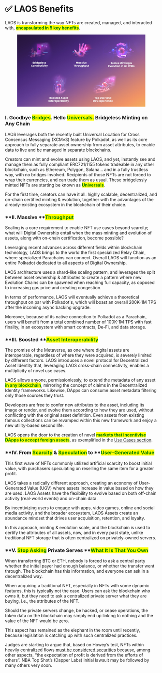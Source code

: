 # ✅ LAOS Benefits

LAOS is transforming the way NFTs are created, managed, and interacted with, <mark style="color:green;">**encapsulated in 5 key benefits**</mark>.&#x20;

<figure><img src="../.gitbook/assets/LAOS_features.jpg" alt=""><figcaption></figcaption></figure>

### **I. Goodbye **<mark style="color:green;">**Bridges**</mark>**. Hello **<mark style="color:green;">**Universals.**</mark>** Bridgeless Minting on Any Chain**

LAOS leverages both the recently built Universal Location for Cross Consensus Messaging (XCMv3) feature by Polkadot, as well as its core approach to fully separate asset ownership from asset attributes, to enable data to live and be managed in separate blockchains.&#x20;

Creators can mint and evolve assets using LAOS, and yet, instantly see and manage them as fully compliant ERC721/1155 tokens tradeable in any other blockchain, such as Ethereum, Polygon, Solana... and in a fully trustless way, with no bridges involved. Recipients of those NFTs are not forced to wrap their currencies, and can trade them as usual. These bridgelessly minted NFTs are starting be known as <mark style="color:green;">**Universals**</mark>.

For the first time, creators can have it all: highly scalable, decentralized, and on-chain certified minting & evolution, together with the advantages of the already-existing ecosystem in the blockchain of their choice.

### **II. Massive **<mark style="color:green;">**Throughput**</mark>

Scaling is a core requirement to enable NFT use cases beyond scarcity; what will Digital Ownership entail when the mass minting and evolution of assets, along with on-chain certification, become possible?

Leveraging recent advances across different fields within blockchain technology, LAOS brings to the world the first specialized Relay Chain, where specialized Parachains can connect. Overall LAOS will function as an entire Polkadot dedicated to all aspects of Digital Ownership.

LAOS architecture uses a shard-like scaling pattern, and leverages the split between asset ownership & attributes to create a pattern where new Evolution Chains can be spawned when reaching full capacity, as opposed to increasing gas price and creating congestion.&#x20;

In terms of performance, LAOS will eventually achieve a theoretical throughput on par with Polkadot's, which will boast an overall 200K-1M TPS after the incoming async backing upgrade.

Moreover, because of its native connection to Polkadot as a Parachain, users will benefit from a total combined number of 100K-1M TPS with fast finality, in an ecosystem with smart contracts, De-Fi, and data storage.

### **III. Boosted **<mark style="color:green;">**Asset Interoperability**</mark>

The promise of the Metaverse, as one where digital assets are interoperable, regardless of where they were acquired, is severely limited by different factors. LAOS introduces a novel protocol for Decentralized Asset Identity that, leveraging LAOS cross-chain connectivity, enables a multiplicity of novel use cases.

LAOS allows anyone, permissionlessly, to extend the metadata of any asset <mark style="color:green;">**in any blockchain**</mark>, mirroring the concept of claims in the Decentralized Identity frameworks. Likewise, DApps can consume asset metadata filtering only those sources they trust.

Developers are free to confer new attributes to the asset, including its image or render, and evolve them according to how they are used, without conflicting with the original asset definition. Even assets from existing famous collections can be revamped within this new framework and enjoy a new utility-based second life.

LAOS opens the door to the creation of novel <mark style="color:green;">**markets that incentivise DApps to accept foreign assets**</mark>, as exemplified in the [Use Cases section](use-cases.md).

### **IV. From **<mark style="color:green;">**Scarcity**</mark>** & **<mark style="color:green;">**Speculation**</mark>** to **<mark style="color:green;">**User-Generated Value**</mark>

This first wave of NFTs commonly utilized artificial scarcity to boost initial value, with purchasers speculating on reselling the same item for a greater profit.&#x20;

LAOS takes a radically different approach, creating an economy of User-Generated Value (UGV) where assets increase in value based on how they are used. LAOS Assets have the flexibility to evolve based on both off-chain activity (real-world events) and on-chain data.

By incentivizing users to engage with apps, video games, online and social media activity, and the broader ecosystem, LAOS Assets create an abundance mindset that drives user acquisition, retention, and loyalty.&#x20;

In this approach, minting & evolution scale, and the blockchain is used to certify the attributes of all assets, now, and in every past state, unlike traditional NFT storage that is often centralized on privately-owned servers.

### **V. **<mark style="color:green;">**Stop Asking**</mark>** Private Serves **<mark style="color:green;">**What It Is That You Own**</mark>

When transferring BTC or ETH, nobody is forced to ask a central party whether the initial payer had enough balance, or whether the transfer went through. The blockchain has this information, and everyone can ask in a decentralized way.&#x20;

When acquiring a traditional NFT, especially in NFTs with some dynamic features, this is typically not the case. Users can ask the blockchain who owns it, but they need to ask a centralized private server what they are buying, i.e., the attributes of the NFT.&#x20;

Should the private servers change, be hacked, or cease operations, the token data on the blockchain may simply end up linking to nothing and the value of the NFT would be zero.&#x20;

This aspect has remained as the elephant in the room until recently, because legislation is catching up with such centralized practices.&#x20;

Judges are starting to argue that, based on Howey’s test, NFTs within heavily centralized flows [must be considered securities](https://www.coindesk.com/consensus-magazine/2023/02/28/dapper-labs-nft-ruling-dunks-on-private-networks) because, among other aspects, “the expectation of profit is derived from the efforts of others”. NBA Top Shot’s (Dapper Labs) initial lawsuit may be followed by many others very soon.&#x20;
